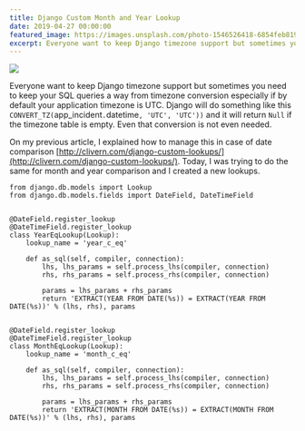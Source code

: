 ```yaml
---
title: Django Custom Month and Year Lookup
date: 2019-04-27 00:00:00
featured_image: https://images.unsplash.com/photo-1546526418-6854feb81940?q=90&fm=jpg&w=1000&fit=max
excerpt: Everyone want to keep Django timezone support but sometimes you need to keep your SQL queries a way from timezone conversion especially if by default your application timezone is UTC. Django will do something like this `CONVERT_TZ(`app_incident`.`datetime`, 'UTC', 'UTC'))` and it will return `Null` if the timezone table is empty. Even that conversion is not even needed.
---
```


![](https://images.unsplash.com/photo-1546526418-6854feb81940?q=90&fm=jpg&w=1000&fit=max)

Everyone want to keep Django timezone support but sometimes you need to keep your SQL queries a way from timezone conversion especially if by default your application timezone is UTC. Django will do something like this `CONVERT_TZ(`app_incident`.`datetime`, 'UTC', 'UTC'))` and it will return `Null` if the timezone table is empty. Even that conversion is not even needed.

On my previous article, I explained how to manage this in case of date comparison [http://clivern.com/django-custom-lookups/](http://clivern.com/django-custom-lookups/). Today, I was trying to do the same for month and year comparison and I created a new lookups.

```
from django.db.models import Lookup
from django.db.models.fields import DateField, DateTimeField


@DateField.register_lookup
@DateTimeField.register_lookup
class YearEqLookup(Lookup):
    lookup_name = 'year_c_eq'

    def as_sql(self, compiler, connection):
        lhs, lhs_params = self.process_lhs(compiler, connection)
        rhs, rhs_params = self.process_rhs(compiler, connection)

        params = lhs_params + rhs_params
        return 'EXTRACT(YEAR FROM DATE(%s)) = EXTRACT(YEAR FROM DATE(%s))' % (lhs, rhs), params


@DateField.register_lookup
@DateTimeField.register_lookup
class MonthEqLookup(Lookup):
    lookup_name = 'month_c_eq'

    def as_sql(self, compiler, connection):
        lhs, lhs_params = self.process_lhs(compiler, connection)
        rhs, rhs_params = self.process_rhs(compiler, connection)

        params = lhs_params + rhs_params
        return 'EXTRACT(MONTH FROM DATE(%s)) = EXTRACT(MONTH FROM DATE(%s))' % (lhs, rhs), params
```
